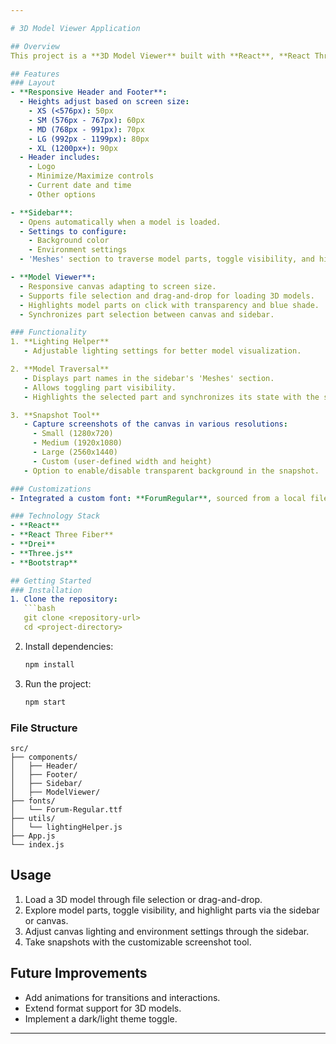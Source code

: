 ```yaml
---

# 3D Model Viewer Application  

## Overview  
This project is a **3D Model Viewer** built with **React**, **React Three Fiber**, **Drei**, **Three.js**, and **Bootstrap**. It allows users to load, explore, and interact with 3D models in an intuitive and responsive interface.  

## Features  
### Layout  
- **Responsive Header and Footer**:  
  - Heights adjust based on screen size:  
    - XS (<576px): 50px  
    - SM (576px - 767px): 60px  
    - MD (768px - 991px): 70px  
    - LG (992px - 1199px): 80px  
    - XL (1200px+): 90px  
  - Header includes:  
    - Logo  
    - Minimize/Maximize controls  
    - Current date and time  
    - Other options  

- **Sidebar**:  
  - Opens automatically when a model is loaded.  
  - Settings to configure:  
    - Background color  
    - Environment settings  
  - 'Meshes' section to traverse model parts, toggle visibility, and highlight selected parts.  

- **Model Viewer**:  
  - Responsive canvas adapting to screen size.  
  - Supports file selection and drag-and-drop for loading 3D models.  
  - Highlights model parts on click with transparency and blue shade.  
  - Synchronizes part selection between canvas and sidebar.  

### Functionality  
1. **Lighting Helper**  
   - Adjustable lighting settings for better model visualization.  

2. **Model Traversal**  
   - Displays part names in the sidebar's 'Meshes' section.  
   - Allows toggling part visibility.  
   - Highlights the selected part and synchronizes its state with the sidebar.  

3. **Snapshot Tool**  
   - Capture screenshots of the canvas in various resolutions:  
     - Small (1280x720)  
     - Medium (1920x1080)  
     - Large (2560x1440)  
     - Custom (user-defined width and height)  
   - Option to enable/disable transparent background in the snapshot.  

### Customizations  
- Integrated a custom font: **ForumRegular**, sourced from a local file (`./fonts/Forum-Regular.ttf`).  

### Technology Stack  
- **React**  
- **React Three Fiber**  
- **Drei**  
- **Three.js**  
- **Bootstrap**  

## Getting Started  
### Installation  
1. Clone the repository:  
   ```bash  
   git clone <repository-url>  
   cd <project-directory>  
   ```  

2. Install dependencies:  
   ```bash  
   npm install  
   ```  

3. Run the project:  
   ```bash  
   npm start  
   ```  

### File Structure  
```plaintext  
src/  
├── components/  
│   ├── Header/  
│   ├── Footer/  
│   ├── Sidebar/  
│   ├── ModelViewer/  
├── fonts/  
│   └── Forum-Regular.ttf  
├── utils/  
│   └── lightingHelper.js  
├── App.js  
└── index.js  
```  

## Usage  
1. Load a 3D model through file selection or drag-and-drop.  
2. Explore model parts, toggle visibility, and highlight parts via the sidebar or canvas.  
3. Adjust canvas lighting and environment settings through the sidebar.  
4. Take snapshots with the customizable screenshot tool.  

## Future Improvements  
- Add animations for transitions and interactions.  
- Extend format support for 3D models.  
- Implement a dark/light theme toggle.  


---  
```


